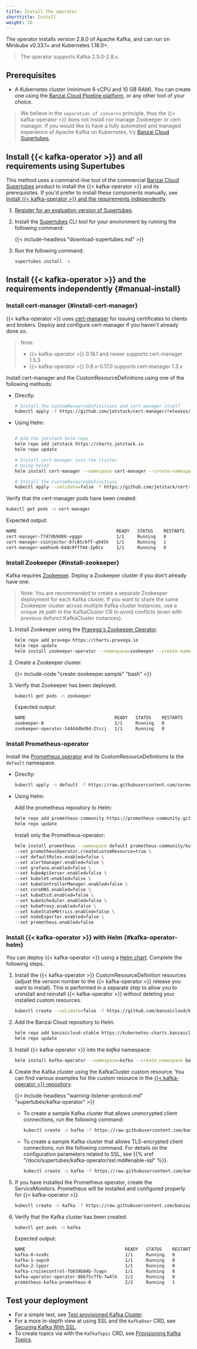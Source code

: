 ```yaml
---
title: Install the operator
shorttitle: Install
weight: 10
---
```




The operator installs version 2.8.0 of Apache Kafka, and can run on Minikube v0.33.1+ and Kubernetes 1.18.0+.

> The operator supports Kafka 2.5.0-2.8.x.

## Prerequisites

- A Kubernetes cluster (minimum 6 vCPU and 10 GB RAM). You can create one using the [Banzai Cloud Pipeline platform](/products/pipeline/), or any other tool of your choice.

> We believe in the `separation of concerns` principle, thus the {{< kafka-operator >}} does not install nor manage Zookeeper or cert-manager. If you would like to have a fully automated and managed experience of Apache Kafka on Kubernetes, try [Banzai Cloud Supertubes](/products/supertubes/).

## Install {{< kafka-operator >}} and all requirements using Supertubes

This method uses a command-line tool of the commercial [Banzai Cloud Supertubes](/products/supertubes/) product to install the {{< kafka-operator >}} and its prerequisites. If you'd prefer to install these components manually, see [Install {{< kafka-operator >}} and the requirements independently](#manual-install).

1. [Register for an evaluation version of Supertubes](/products/try-supertubes/).

1. Install the [Supertubes](/docs/supertubes/overview/) CLI tool for your environment by running the following command:

    {{< include-headless "download-supertubes.md" >}}

1. Run the following command:

    ```bash
    supertubes install -a
    ```

## Install {{< kafka-operator >}} and the requirements independently {#manual-install}

### Install cert-manager {#install-cert-manager}

{{< kafka-operator >}} uses [cert-manager](https://cert-manager.io) for issuing certificates to clients and brokers. Deploy and configure cert-manager if you haven't already done so.

> Note:
> - {{< kafka-operator >}} 0.18.1 and newer supports cert-manager 1.5.3
> - {{< kafka-operator >}} 0.8.x-0.17.0 supports cert-manager 1.3.x

Install cert-manager and the CustomResourceDefinitions using one of the following methods:

- Directly:

    ```bash
    # Install the CustomResourceDefinitions and cert-manager itself
    kubectl apply -f https://github.com/jetstack/cert-manager/releases/download/v1.5.3/cert-manager.yaml
    ```

- Using Helm:

    ```bash

    # Add the jetstack helm repo
    helm repo add jetstack https://charts.jetstack.io
    helm repo update

    # Install cert-manager into the cluster
    # Using helm3
    helm install cert-manager --namespace cert-manager --create-namespace --version v1.5.3 jetstack/cert-manager

    # Install the CustomResourceDefinitions
    kubectl apply --validate=false -f https://github.com/jetstack/cert-manager/releases/download/v1.5.3/cert-manager.crds.yaml

Verify that the cert-manager pods have been created:

```bash
kubectl get pods -n cert-manager
```

Expected output:

```bash
NAME                                      READY   STATUS    RESTARTS   AGE
cert-manager-7747db9d88-vgggn             1/1     Running   0          29m
cert-manager-cainjector-87c85c6ff-q945h   1/1     Running   1          29m
cert-manager-webhook-64dc9fff44-2p6tx     1/1     Running   0          29m
```

### Install Zookeeper {#install-zookeeper}

Kafka requires [Zookeeper](https://zookeeper.apache.org). Deploy a Zookeeper cluster if you don't already have one.

> Note: You are recommended to create a separate Zookeeper deployment for each Kafka cluster. If you want to share the same Zookeeper cluster across multiple Kafka cluster instances, use a unique zk path in the KafkaCluster CR to avoid conflicts (even with previous defunct KafkaCluster instances).

1. Install Zookeeper using the [Pravega's Zookeeper Operator](https://github.com/pravega/zookeeper-operator).

    ```bash
    helm repo add pravega https://charts.pravega.io
    helm repo update
    helm install zookeeper-operator --namespace=zookeeper --create-namespace pravega/zookeeper-operator
    ```

1. Create a Zookeeper cluster.

    {{< include-code "create-zookeeper.sample" "bash" >}}

1. Verify that Zookeeper has been deployed.

    ```bash
    kubectl get pods -n zookeeper
    ```

    Expected output:

    ```bash
    NAME                                  READY   STATUS    RESTARTS   AGE
    zookeeper-0                           1/1     Running   0          27m
    zookeeper-operator-54444dbd9d-2tccj   1/1     Running   0          28m
    ```

### Install Prometheus-operator

Install the [Prometheus operator](https://github.com/prometheus-operator/prometheus-operator) and its CustomResourceDefinitions to the `default` namespace.

- Directly:

    ```bash
    kubectl apply -n default -f https://raw.githubusercontent.com/coreos/prometheus-operator/master/bundle.yaml
    ```

- Using Helm:

    Add the prometheus repository to Helm:

    ```bash
    helm repo add prometheus-community https://prometheus-community.github.io/helm-charts
    helm repo update

    ```

    Install only the Prometheus-operator:

    ```bash
    helm install prometheus --namespace default prometheus-community/kube-prometheus-stack \
    --set prometheusOperator.createCustomResource=true \
    --set defaultRules.enabled=false \
    --set alertmanager.enabled=false \
    --set grafana.enabled=false \
    --set kubeApiServer.enabled=false \
    --set kubelet.enabled=false \
    --set kubeControllerManager.enabled=false \
    --set coreDNS.enabled=false \
    --set kubeEtcd.enabled=false \
    --set kubeScheduler.enabled=false \
    --set kubeProxy.enabled=false \
    --set kubeStateMetrics.enabled=false \
    --set nodeExporter.enabled=false \
    --set prometheus.enabled=false
    ```

### Install {{< kafka-operator >}} with Helm {#kafka-operator-helm}

You can deploy {{< kafka-operator >}} using a [Helm chart](https://github.com/banzaicloud/koperator/tree/master/charts). Complete the following steps.

1. Install the {{< kafka-operator >}} CustomResourceDefinition resources (adjust the version number to the {{< kafka-operator >}} release you want to install). This is performed in a separate step to allow you to uninstall and reinstall {{< kafka-operator >}} without deleting your installed custom resources.

    ```bash
    kubectl create --validate=false -f https://github.com/banzaicloud/koperator/releases/download/v0.15.1/kafka-operator.crds.yaml
    ```

1. Add the Banzai Cloud repository to Helm.

    ```bash
    helm repo add banzaicloud-stable https://kubernetes-charts.banzaicloud.com/
    helm repo update
    ```

1. Install {{< kafka-operator >}} into the *kafka* namespace:

    ```bash
    helm install kafka-operator --namespace=kafka --create-namespace banzaicloud-stable/kafka-operator
    ```

1. Create the Kafka cluster using the KafkaCluster custom resource. You can find various examples for the custom resource in the [{{< kafka-operator >}} repository](https://github.com/banzaicloud/koperator/tree/master/config/samples).

    {{< include-headless "warning-listener-protocol.md" "supertubes/kafka-operator" >}}

    - To create a sample Kafka cluster that allows unencrypted client connections, run the following command:

        ```bash
        kubectl create -n kafka -f https://raw.githubusercontent.com/banzaicloud/koperator/master/config/samples/simplekafkacluster.yaml
        ```

    - To create a sample Kafka cluster that allows TLS-encrypted client connections, run the following command. For details on the configuration parameters related to SSL, see {{% xref "/docs/supertubes/kafka-operator/ssl.md#enable-ssl" %}}.

        ```bash
        kubectl create -n kafka -f https://raw.githubusercontent.com/banzaicloud/koperator/master/config/samples/simplekafkacluster_ssl.yaml
        ```

1. If you have installed the Prometheus operator, create the ServiceMonitors. Prometheus will be installed and configured properly for {{< kafka-operator >}}.

    ```bash
    kubectl create -n kafka -f https://raw.githubusercontent.com/banzaicloud/koperator/master/config/samples/kafkacluster-prometheus.yaml
    ```

1. Verify that the Kafka cluster has been created.

    ```bash
    kubectl get pods -n kafka
    ```

    Expected output:

    ```bash
    NAME                                      READY   STATUS    RESTARTS   AGE
    kafka-0-nvx8c                             1/1     Running   0          16m
    kafka-1-swps9                             1/1     Running   0          15m
    kafka-2-lppzr                             1/1     Running   0          15m
    kafka-cruisecontrol-fb659b84b-7cwpn       1/1     Running   0          15m
    kafka-operator-operator-8bb75c7fb-7w4lh   2/2     Running   0          17m
    prometheus-kafka-prometheus-0             2/2     Running   1          16m
    ```

## Test your deployment

- For a simple test, see [Test provisioned Kafka Cluster](../test/).
- For a more in-depth view at using SSL and the `KafkaUser` CRD, see [Securing Kafka With SSL](../ssl/).
- To create topics via with the `KafkaTopic` CRD, see [Provisioning Kafka Topics](../topics/).
